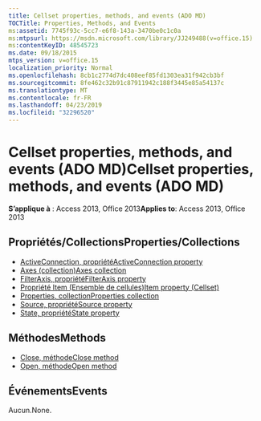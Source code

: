 ```yaml
---
title: Cellset properties, methods, and events (ADO MD)
TOCTitle: Properties, Methods, and Events
ms:assetid: 7745f93c-5cc7-e6f8-143a-3470be0c1c0a
ms:mtpsurl: https://msdn.microsoft.com/library/JJ249488(v=office.15)
ms:contentKeyID: 48545723
ms.date: 09/18/2015
mtps_version: v=office.15
localization_priority: Normal
ms.openlocfilehash: 8cb1c2774d7dc408eef85fd1303ea31f942cb3bf
ms.sourcegitcommit: 8fe462c32b91c87911942c188f3445e85a54137c
ms.translationtype: MT
ms.contentlocale: fr-FR
ms.lasthandoff: 04/23/2019
ms.locfileid: "32296520"
---
```

# <a name="cellset-properties-methods-and-events-ado-md"></a><span data-ttu-id="db236-102">Cellset properties, methods, and events (ADO MD)</span><span class="sxs-lookup"><span data-stu-id="db236-102">Cellset properties, methods, and events (ADO MD)</span></span>

<span data-ttu-id="db236-103">**S’applique à** : Access 2013, Office 2013</span><span class="sxs-lookup"><span data-stu-id="db236-103">**Applies to**: Access 2013, Office 2013</span></span>

## <a name="propertiescollections"></a><span data-ttu-id="db236-104">Propriétés/Collections</span><span class="sxs-lookup"><span data-stu-id="db236-104">Properties/Collections</span></span>

- [<span data-ttu-id="db236-105">ActiveConnection, propriété</span><span class="sxs-lookup"><span data-stu-id="db236-105">ActiveConnection property</span></span>](activeconnection-property-ado-md.md)
- [<span data-ttu-id="db236-106">Axes (collection)</span><span class="sxs-lookup"><span data-stu-id="db236-106">Axes collection</span></span>](axes-collection-ado-md.md)
- [<span data-ttu-id="db236-107">FilterAxis, propriété</span><span class="sxs-lookup"><span data-stu-id="db236-107">FilterAxis property</span></span>](filteraxis-property-ado-md.md)
- [<span data-ttu-id="db236-108">Propriété Item (Ensemble de cellules)</span><span class="sxs-lookup"><span data-stu-id="db236-108">Item property (Cellset)</span></span>](item-property-ado-md-cellset.md)
- [<span data-ttu-id="db236-109">Properties, collection</span><span class="sxs-lookup"><span data-stu-id="db236-109">Properties collection</span></span>](properties-collection-ado.md)
- [<span data-ttu-id="db236-110">Source, propriété</span><span class="sxs-lookup"><span data-stu-id="db236-110">Source property</span></span>](source-property-ado-md.md)
- [<span data-ttu-id="db236-111">State, propriété</span><span class="sxs-lookup"><span data-stu-id="db236-111">State property</span></span>](state-property-ado-md.md)

## <a name="methods"></a><span data-ttu-id="db236-112">Méthodes</span><span class="sxs-lookup"><span data-stu-id="db236-112">Methods</span></span>

- [<span data-ttu-id="db236-113">Close, méthode</span><span class="sxs-lookup"><span data-stu-id="db236-113">Close method</span></span>](close-method-ado-md.md)
- [<span data-ttu-id="db236-114">Open, méthode</span><span class="sxs-lookup"><span data-stu-id="db236-114">Open method</span></span>](open-method-ado-md.md)

## <a name="events"></a><span data-ttu-id="db236-115">Événements</span><span class="sxs-lookup"><span data-stu-id="db236-115">Events</span></span>

<span data-ttu-id="db236-116">Aucun.</span><span class="sxs-lookup"><span data-stu-id="db236-116">None.</span></span>

